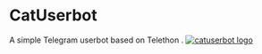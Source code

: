 # CatUserbot
A simple Telegram userbot based on Telethon .
[![catuserbot logo](https://telegra.ph/file/4b26ab88d6649347f325a.png)](https://dashboard.heroku.com/new?button-url=https://github.com/kokihassan/USERBOT-ALBASHA)

